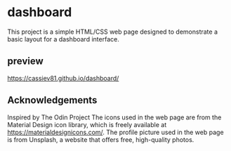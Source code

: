 # dashboard

This project is a simple HTML/CSS web page designed to demonstrate a basic layout for a dashboard interface.

## preview

https://cassiev81.github.io/dashboard/

## Acknowledgements

Inspired by The Odin Project
The icons used in the web page are from the Material Design icon library, which is freely available at https://materialdesignicons.com/. 
The profile picture used in the web page is from Unsplash, a website that offers free, high-quality photos.